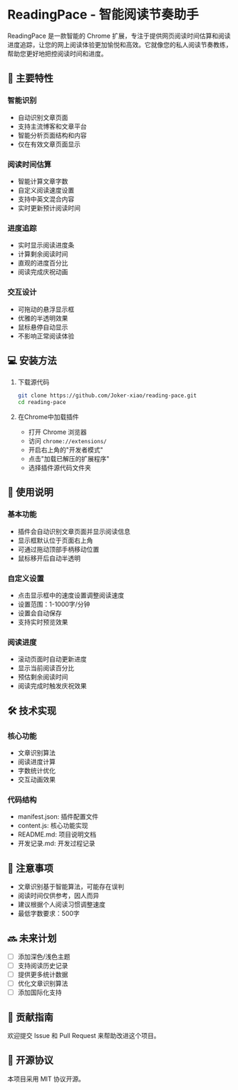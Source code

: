 # ReadingPace - 智能阅读节奏助手

ReadingPace 是一款智能的 Chrome 扩展，专注于提供网页阅读时间估算和阅读进度追踪，让您的网上阅读体验更加愉悦和高效。它就像您的私人阅读节奏教练，帮助您更好地把控阅读时间和进度。

## 🌟 主要特性

### 智能识别
- 自动识别文章页面
- 支持主流博客和文章平台
- 智能分析页面结构和内容
- 仅在有效文章页面显示

### 阅读时间估算
- 智能计算文章字数
- 自定义阅读速度设置
- 支持中英文混合内容
- 实时更新预计阅读时间

### 进度追踪
- 实时显示阅读进度条
- 计算剩余阅读时间
- 直观的进度百分比
- 阅读完成庆祝动画

### 交互设计
- 可拖动的悬浮显示框
- 优雅的半透明效果
- 鼠标悬停自动显示
- 不影响正常阅读体验

## 💻 安装方法

1. 下载源代码
   ```bash
   git clone https://github.com/Joker-xiao/reading-pace.git
   cd reading-pace
   ```

2. 在Chrome中加载插件
   - 打开 Chrome 浏览器
   - 访问 `chrome://extensions/`
   - 开启右上角的"开发者模式"
   - 点击"加载已解压的扩展程序"
   - 选择插件源代码文件夹

## 🚀 使用说明

### 基本功能
- 插件会自动识别文章页面并显示阅读信息
- 显示框默认位于页面右上角
- 可通过拖动顶部手柄移动位置
- 鼠标移开后自动半透明

### 自定义设置
- 点击显示框中的速度设置调整阅读速度
- 设置范围：1-1000字/分钟
- 设置会自动保存
- 支持实时预览效果

### 阅读进度
- 滚动页面时自动更新进度
- 显示当前阅读百分比
- 预估剩余阅读时间
- 阅读完成时触发庆祝效果

## 🛠 技术实现

### 核心功能
- 文章识别算法
- 阅读进度计算
- 字数统计优化
- 交互动画效果

### 代码结构
- manifest.json: 插件配置文件
- content.js: 核心功能实现
- README.md: 项目说明文档
- 开发记录.md: 开发过程记录

## 📝 注意事项

- 文章识别基于智能算法，可能存在误判
- 阅读时间仅供参考，因人而异
- 建议根据个人阅读习惯调整速度
- 最低字数要求：500字

## 🔜 未来计划

- [ ] 添加深色/浅色主题
- [ ] 支持阅读历史记录
- [ ] 提供更多统计数据
- [ ] 优化文章识别算法
- [ ] 添加国际化支持

## 🤝 贡献指南

欢迎提交 Issue 和 Pull Request 来帮助改进这个项目。

## 📄 开源协议

本项目采用 MIT 协议开源。
